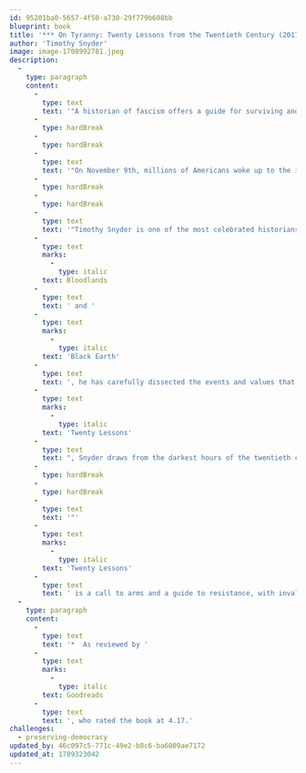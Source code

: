 ```yaml
---
id: 95201ba0-5657-4f50-a730-29f779b608bb
blueprint: book
title: '*** On Tyranny: Twenty Lessons from the Twentieth Century (2017)'
author: 'Timothy Snyder'
image: image-1708992781.jpeg
description:
  -
    type: paragraph
    content:
      -
        type: text
        text: '"A historian of fascism offers a guide for surviving and resisting America’s turn towards authoritarianism.'
      -
        type: hardBreak
      -
        type: hardBreak
      -
        type: text
        text: '"On November 9th, millions of Americans woke up to the impossible: the election of Donald Trump as president. Against all predictions, one of the most-disliked presidential candidates in history had swept the electoral college, elevating a man with open contempt for democratic norms and institutions to the height of power.'
      -
        type: hardBreak
      -
        type: hardBreak
      -
        type: text
        text: '"Timothy Snyder is one of the most celebrated historians of the Holocaust. In his books '
      -
        type: text
        marks:
          -
            type: italic
        text: Bloodlands
      -
        type: text
        text: ' and '
      -
        type: text
        marks:
          -
            type: italic
        text: 'Black Earth'
      -
        type: text
        text: ', he has carefully dissected the events and values that enabled the rise of Hitler and Stalin and the execution of their catastrophic policies. With '
      -
        type: text
        marks:
          -
            type: italic
        text: 'Twenty Lessons'
      -
        type: text
        text: ", Snyder draws from the darkest hours of the twentieth century to provide hope for the twenty-first. As he writes, 'Americans are no wiser than the Europeans who saw democracy yield to fascism, Nazism and communism. Our one advantage is that we might learn from their experience.'"
      -
        type: hardBreak
      -
        type: hardBreak
      -
        type: text
        text: '"'
      -
        type: text
        marks:
          -
            type: italic
        text: 'Twenty Lessons'
      -
        type: text
        text: ' is a call to arms and a guide to resistance, with invaluable ideas for how we can preserve our freedoms in the uncertain years to come."'
  -
    type: paragraph
    content:
      -
        type: text
        text: '*  As reviewed by '
      -
        type: text
        marks:
          -
            type: italic
        text: Goodreads
      -
        type: text
        text: ', who rated the book at 4.17.'
challenges:
  - preserving-democracy
updated_by: 46c097c5-771c-49e2-b8c6-ba6009ae7172
updated_at: 1709323042
---
```

